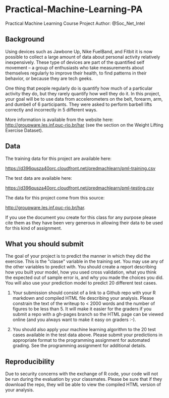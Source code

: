 # Practical-Machine-Learning-PA
Practical Machine Learning Course Project
Author: @Soc_Net_Intel


## Background

Using devices such as Jawbone Up, Nike FuelBand, and Fitbit it is now possible to collect a large amount of data about personal 
activity relatively inexpensively. These type of devices are part of the quantified self movement – a group of enthusiasts who take 
measurements about themselves regularly to improve their health, to find patterns in their behavior, or because they are tech geeks. 

One thing that people regularly do is quantify how much of a particular activity they do, but they rarely quantify how well they do 
it. In this project, your goal will be to use data from accelerometers on the belt, forearm, arm, and dumbell of 6 participants. They 
were asked to perform barbell lifts correctly and incorrectly in 5 different ways. 

More information is available from the website here: http://groupware.les.inf.puc-rio.br/har (see the section on the Weight Lifting 
Exercise Dataset). 

## Data

The training data for this project are available here: 

https://d396qusza40orc.cloudfront.net/predmachlearn/pml-training.csv

The test data are available here: 

https://d396qusza40orc.cloudfront.net/predmachlearn/pml-testing.csv

The data for this project come from this source: 

http://groupware.les.inf.puc-rio.br/har. 

If you use the document you create for this class for any purpose please cite them as they have been very generous in allowing their 
data to be used for this kind of assignment. 

## What you should submit

The goal of your project is to predict the manner in which they did the exercise. This is the "classe" variable in the training set. 
You may use any of the other variables to predict with. You should create a report describing how you built your model, how you used 
cross validation, what you think the expected out of sample error is, and why you made the choices you did. You will also use your 
prediction model to predict 20 different test cases. 

1. Your submission should consist of a link to a Github repo with your R markdown and compiled HTML file describing your analysis. 
Please constrain the text of the writeup to < 2000 words and the number of figures to be less than 5. It will make it easier for the 
graders if you submit a repo with a gh-pages branch so the HTML page can be viewed online (and you always want to make it easy on 
graders :-).

2. You should also apply your machine learning algorithm to the 20 test cases available in the test data above. Please submit your 
predictions in appropriate format to the programming assignment for automated grading. See the programming assignment for additional 
details. 

## Reproducibility 

Due to security concerns with the exchange of R code, your code will not be run during the evaluation by your classmates. Please be 
sure that if they download the repo, they will be able to view the compiled HTML version of your analysis.